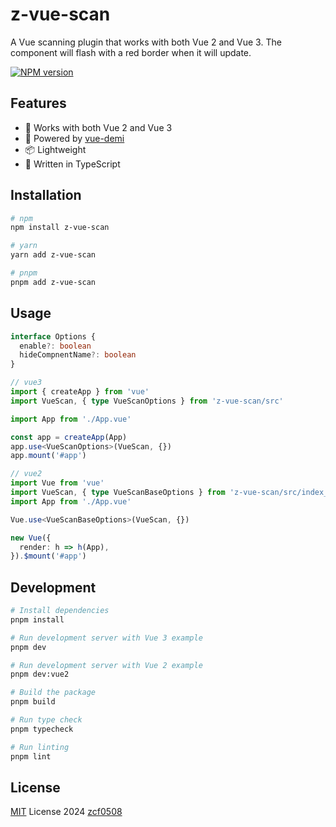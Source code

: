 # z-vue-scan

A Vue scanning plugin that works with both Vue 2 and Vue 3. The component will flash with a red border when it will update.

[![NPM version](https://img.shields.io/npm/v/z-vue-scan?color=a1b858&label=)](https://www.npmjs.com/package/z-vue-scan)

## Features

- 🎯 Works with both Vue 2 and Vue 3
- 🔄 Powered by [vue-demi](https://github.com/vueuse/vue-demi)
- 📦 Lightweight
- 💪 Written in TypeScript

## Installation

```bash
# npm
npm install z-vue-scan

# yarn
yarn add z-vue-scan

# pnpm
pnpm add z-vue-scan
```

## Usage

```ts
interface Options {
  enable?: boolean
  hideCompnentName?: boolean
}
```

```ts
// vue3
import { createApp } from 'vue'
import VueScan, { type VueScanOptions } from 'z-vue-scan/src'

import App from './App.vue'

const app = createApp(App)
app.use<VueScanOptions>(VueScan, {})
app.mount('#app')
```

```ts
// vue2
import Vue from 'vue'
import VueScan, { type VueScanBaseOptions } from 'z-vue-scan/src/index_vue2'
import App from './App.vue'

Vue.use<VueScanBaseOptions>(VueScan, {})

new Vue({
  render: h => h(App),
}).$mount('#app')
```

## Development

```bash
# Install dependencies
pnpm install

# Run development server with Vue 3 example
pnpm dev

# Run development server with Vue 2 example
pnpm dev:vue2

# Build the package
pnpm build

# Run type check
pnpm typecheck

# Run linting
pnpm lint
```

## License

[MIT](./LICENSE) License  2024 [zcf0508](https://github.com/zcf0508)
